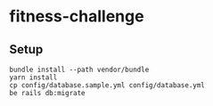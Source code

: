 # fitness-challenge

## Setup

```
bundle install --path vendor/bundle
yarn install
cp config/database.sample.yml config/database.yml
be rails db:migrate
```
